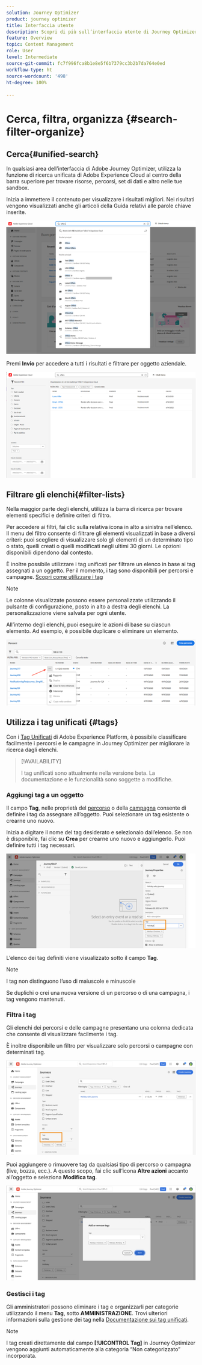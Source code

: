 ```yaml
---
solution: Journey Optimizer
product: journey optimizer
title: Interfaccia utente
description: Scopri di più sull’interfaccia utente di Journey Optimizer
feature: Overview
topic: Content Management
role: User
level: Intermediate
source-git-commit: fc7f996fca8b1e8e5f6b7379cc3b2b7da764e0ed
workflow-type: ht
source-wordcount: '498'
ht-degree: 100%

---
```



# Cerca, filtra, organizza {#search-filter-organize}

## Cerca{#unified-search}

In qualsiasi area dell’interfaccia di Adobe Journey Optimizer, utilizza la funzione di ricerca unificata di Adobe Experience Cloud al centro della barra superiore per trovare risorse, percorsi, set di dati e altro nelle tue sandbox.

Inizia a immettere il contenuto per visualizzare i risultati migliori. Nei risultati vengono visualizzati anche gli articoli della Guida relativi alle parole chiave inserite.

![](assets/unified-search.png)

Premi **Invio** per accedere a tutti i risultati e filtrare per oggetto aziendale.

![](assets/search-and-filter.png)

## Filtrare gli elenchi{#filter-lists}

Nella maggior parte degli elenchi, utilizza la barra di ricerca per trovare elementi specifici e definire criteri di filtro.

Per accedere ai filtri, fai clic sulla relativa icona in alto a sinistra nell’elenco. Il menu del filtro consente di filtrare gli elementi visualizzati in base a diversi criteri: puoi scegliere di visualizzare solo gli elementi di un determinato tipo o stato, quelli creati o quelli modificati negli ultimi 30 giorni. Le opzioni disponibili dipendono dal contesto.

È inoltre possibile utilizzare i tag unificati per filtrare un elenco in base ai tag assegnati a un oggetto. Per il momento, i tag sono disponibili per percorsi e campagne. [Scopri come utilizzare i tag](#tags)

>[!NOTE]
>
>Le colonne visualizzate possono essere personalizzate utilizzando il pulsante di configurazione, posto in alto a destra degli elenchi. La personalizzazione viene salvata per ogni utente.

All’interno degli elenchi, puoi eseguire le azioni di base su ciascun elemento. Ad esempio, è possibile duplicare o eliminare un elemento.

![](assets/journey4.png)

## Utilizza i tag unificati {#tags}

Con i [Tag Unificati](https://experienceleague.adobe.com/docs/experience-platform/administrative-tags/overview.html?lang=it) di Adobe Experience Platform, è possibile classificare facilmente i percorsi e le campagne in Journey Optimizer per migliorare la ricerca dagli elenchi.

>[!AVAILABILITY]
>
>I tag unificati sono attualmente nella versione beta. La documentazione e le funzionalità sono soggette a modifiche.

### Aggiungi tag a un oggetto

Il campo **Tag**, nelle proprietà del [percorso](../building-journeys/journey-gs.md#change-properties) o della [campagna](../campaigns/create-campaign.md#create) consente di definire i tag da assegnare all’oggetto. Puoi selezionare un tag esistente o crearne uno nuovo.

Inizia a digitare il nome del tag desiderato e selezionalo dall’elenco. Se non è disponibile, fai clic su **Crea** per crearne uno nuovo e aggiungerlo. Puoi definire tutti i tag necessari.

![](assets/tags1.png)

L’elenco dei tag definiti viene visualizzato sotto il campo **Tag**.

>[!NOTE]
>
> I tag non distinguono l’uso di maiuscole e minuscole
> 
> Se duplichi o crei una nuova versione di un percorso o di una campagna, i tag vengono mantenuti.

### Filtra i tag

Gli elenchi dei percorsi e delle campagne presentano una colonna dedicata che consente di visualizzare facilmente i tag.

È inoltre disponibile un filtro per visualizzare solo percorsi o campagne con determinati tag.

![](assets/tags2.png)

Puoi aggiungere o rimuovere tag da qualsiasi tipo di percorso o campagna (live, bozza, ecc.). A questo scopo, fai clic sull’icona **Altre azioni** accanto all’oggetto e seleziona **Modifica tag**.

![](assets/tags3.png)

### Gestisci i tag

Gli amministratori possono eliminare i tag e organizzarli per categorie utilizzando il menu **Tag**, sotto **AMMINISTRAZIONE**. Trovi ulteriori informazioni sulla gestione dei tag nella [Documentazione sui tag unificati](https://experienceleague.adobe.com/docs/experience-platform/administrative-tags/ui/managing-tags.html?lang=it).

>[!NOTE]
>
> I tag creati direttamente dal campo **[!UICONTROL Tag]** in Journey Optimizer vengono aggiunti automaticamente alla categoria “Non categorizzato” incorporata.
